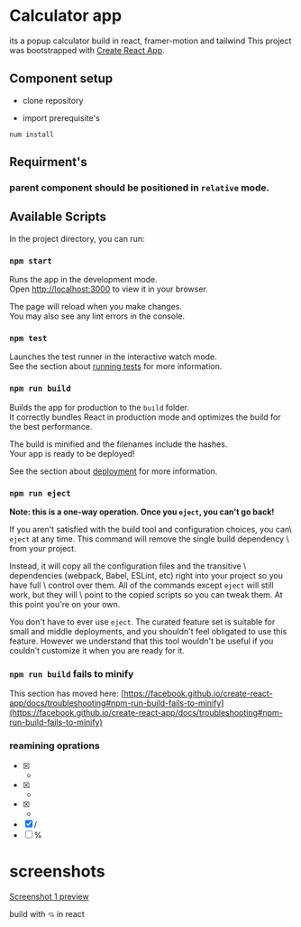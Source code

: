 # Calculator app
its a popup calculator build in react, framer-motion and tailwind
This project was bootstrapped with [Create React App](https://github.com/facebook/create-react-app).

## Component setup

- clone repository

- import prerequisite's
```
num install
```

## Requirment's

### parent component should be positioned in `relative` mode.

## Available Scripts

In the project directory, you can run:

### `npm start`

Runs the app in the development mode.\
Open [http://localhost:3000](http://localhost:3000) to view it in your browser.

The page will reload when you make changes.\
You may also see any lint errors in the console.

### `npm test`

Launches the test runner in the interactive watch mode.\
See the section about [running tests](https://facebook.github.io/create-react-app/docs/running-tests) for more information.

### `npm run build`

Builds the app for production to the `build` folder.\
It correctly bundles React in production mode and optimizes the build for the best performance.

The build is minified and the filenames include the hashes.\
Your app is ready to be deployed!

See the section about [deployment](https://facebook.github.io/create-react-app/docs/deployment) for more information.

### `npm run eject`

**Note: this is a one-way operation. Once you `eject`, you can't go back!**

If you aren't satisfied with the build tool and configuration choices, you can\ `eject` at any time. This command will remove the single build dependency \ from your project.

Instead, it will copy all the configuration files and the transitive \ dependencies (webpack, Babel, ESLint, etc) right into your project so you have full \ control over them. All of the commands except `eject` will still work, but they will \ point to the copied scripts so you can tweak them. At this point you're on your own.

You don't have to ever use `eject`. The curated feature set is suitable for small and middle deployments, and you shouldn't feel obligated to use this feature. However we understand that this tool wouldn't be useful if you couldn't customize it when you are ready for it.

### `npm run build` fails to minify

This section has moved here: [https://facebook.github.io/create-react-app/docs/troubleshooting#npm-run-build-fails-to-minify](https://facebook.github.io/create-react-app/docs/troubleshooting#npm-run-build-fails-to-minify)

### reamining oprations
- [x] +
- [x] -
- [x] *
- [x] /
- [ ] %

# screenshots 
[Screenshot 1 preview](https://drive.google.com/file/d/1jTA1f86IZr_D3XqUtXjUkK5jof1o1TDO/preview)

build with `💘` in react